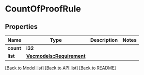 # CountOfProofRule

## Properties

Name | Type | Description | Notes
------------ | ------------- | ------------- | -------------
**count** | **i32** |  | 
**list** | [**Vec<models::Requirement>**](Requirement.md) |  | 

[[Back to Model list]](../README.md#documentation-for-models) [[Back to API list]](../README.md#documentation-for-api-endpoints) [[Back to README]](../README.md)


